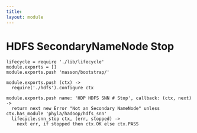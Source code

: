 ```yaml
---
title: 
layout: module
---
```


# HDFS SecondaryNameNode Stop

    lifecycle = require './lib/lifecycle'
    module.exports = []
    module.exports.push 'masson/bootstrap/'

    module.exports.push (ctx) ->
      require('./hdfs').configure ctx

    module.exports.push name: 'HDP HDFS SNN # Stop', callback: (ctx, next) ->
      return next new Error "Not an Secondary NameNode" unless ctx.has_module 'phyla/hadoop/hdfs_snn'
      lifecycle.snn_stop ctx, (err, stopped) ->
        next err, if stopped then ctx.OK else ctx.PASS
